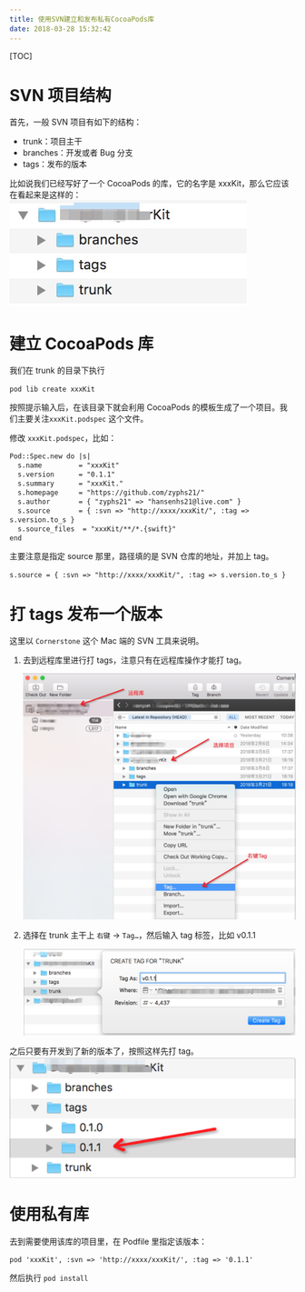 ```yaml
---
title: 使用SVN建立和发布私有CocoaPods库
date: 2018-03-28 15:32:42
---
```


[TOC]


# SVN 项目结构

首先，一般 SVN 项目有如下的结构：

- trunk：项目主干
- branches：开发或者 Bug 分支
- tags：发布的版本

比如说我们已经写好了一个 CocoaPods 的库，它的名字是 xxxKit，那么它应该在看起来是这样的：
![](https://raw.githubusercontent.com/zyphs21/MyBlogArchive/master/2018/Resources/20180328_struct.jpeg)


# 建立 CocoaPods 库

我们在 trunk 的目录下执行 

`pod lib create xxxKit`

按照提示输入后，在该目录下就会利用 CocoaPods 的模板生成了一个项目。我们主要关注`xxxKit.podspec` 这个文件。

修改 `xxxKit.podspec`，比如：   

```
Pod::Spec.new do |s|
  s.name         = "xxxKit"
  s.version      = "0.1.1"
  s.summary      = "xxxKit."
  s.homepage     = "https://github.com/zyphs21/"
  s.author       = { "zyphs21" => "hansenhs21@live.com" }
  s.source       = { :svn => "http://xxxx/xxxKit/", :tag => s.version.to_s }
  s.source_files  = "xxxKit/**/*.{swift}"
end
```

主要注意是指定 source 那里，路径填的是 SVN 仓库的地址，并加上 tag。

`s.source = { :svn => "http://xxxx/xxxKit/", :tag => s.version.to_s }`


# 打 tags 发布一个版本

这里以 `Cornerstone` 这个 Mac 端的 SVN 工具来说明。

1. 去到远程库里进行打 tags，注意只有在远程库操作才能打 tag。
    
    ![](https://raw.githubusercontent.com/zyphs21/MyBlogArchive/master/2018/Resources/20180328_tag.jpeg)
    
2. 选择在 trunk 主干上 `右键` -> `Tag…`，然后输入 tag 标签，比如 v0.1.1

    ![](https://raw.githubusercontent.com/zyphs21/MyBlogArchive/master/2018/Resources/20180328_createtag.png)
    
之后只要有开发到了新的版本了，按照这样先打 tag。
![](https://raw.githubusercontent.com/zyphs21/MyBlogArchive/master/2018/Resources/20180328_tags.png)

    
# 使用私有库
    
去到需要使用该库的项目里，在 Podfile 里指定该版本：

```
pod 'xxxKit', :svn => 'http://xxxx/xxxKit/', :tag => '0.1.1'
```

然后执行 `pod install`

